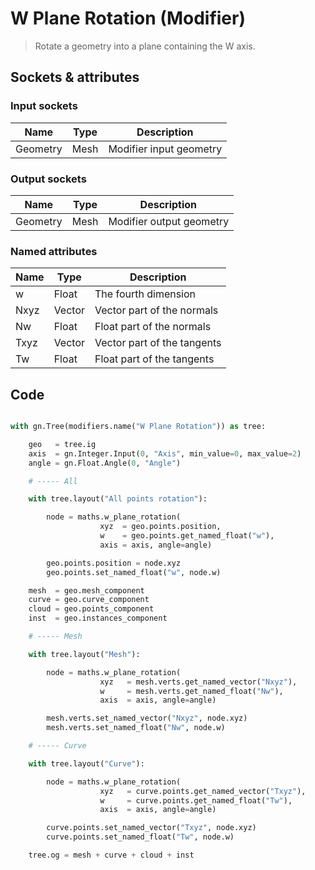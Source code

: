 # W Plane Rotation (Modifier)

> Rotate a geometry into a plane containing the W axis.

## Sockets & attributes

### Input sockets

| Name        | Type        | Description                                                           |
| ----------- | ----------- | --------------------------------------------------------------------- |
| Geometry    | Mesh        | Modifier input geometry                                               |

### Output sockets

| Name        | Type        | Description                                                           |
| ----------- | ----------- | --------------------------------------------------------------------- |
| Geometry    | Mesh        | Modifier output geometry                                              |

### Named attributes

| Name        | Type        | Description                                                           |
| ----------- | ----------- | --------------------------------------------------------------------- |
| w           | Float       | The fourth dimension                                                  |
| Nxyz        | Vector      | Vector part of the normals                                            |
| Nw          | Float       | Float part of the normals                                             |
| Txyz        | Vector      | Vector part of the tangents                                           |
| Tw          | Float       | Float part of the tangents                                           |


## Code

``` python

with gn.Tree(modifiers.name("W Plane Rotation")) as tree:

    geo   = tree.ig
    axis  = gn.Integer.Input(0, "Axis", min_value=0, max_value=2) 
    angle = gn.Float.Angle(0, "Angle")

    # ----- All

    with tree.layout("All points rotation"):

        node = maths.w_plane_rotation(
                    xyz  = geo.points.position,
                    w    = geo.points.get_named_float("w"), 
                    axis = axis, angle=angle)

        geo.points.position = node.xyz
        geo.points.set_named_float("w", node.w)

    mesh  = geo.mesh_component
    curve = geo.curve_component
    cloud = geo.points_component
    inst  = geo.instances_component

    # ----- Mesh

    with tree.layout("Mesh"):

        node = maths.w_plane_rotation(
                    xyz   = mesh.verts.get_named_vector("Nxyz"),
                    w     = mesh.verts.get_named_float("Nw"), 
                    axis  = axis, angle=angle)

        mesh.verts.set_named_vector("Nxyz", node.xyz)
        mesh.verts.set_named_float("Nw", node.w)

    # ----- Curve

    with tree.layout("Curve"):

        node = maths.w_plane_rotation(
                    xyz   = curve.points.get_named_vector("Txyz"),
                    w     = curve.points.get_named_float("Tw"), 
                    axis  = axis, angle=angle)

        curve.points.set_named_vector("Txyz", node.xyz)
        curve.points.set_named_float("Tw", node.w)

    tree.og = mesh + curve + cloud + inst
        


```

